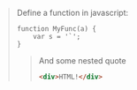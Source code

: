 > Define a function in javascript:
>
> ```
> function MyFunc(a) {
>     var s = '`';
> }
> ```
>
>> And some nested quote
>>
>> ```html
>> <div>HTML!</div>
>> ```
